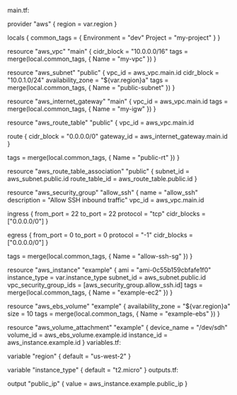 
main.tf:

provider "aws" {
  region = var.region
}

locals {
  common_tags = {
    Environment = "dev"
    Project     = "my-project"
  }
}

resource "aws_vpc" "main" {
  cidr_block = "10.0.0.0/16"
  tags       = merge(local.common_tags, { Name = "my-vpc" })
}

resource "aws_subnet" "public" {
  vpc_id            = aws_vpc.main.id
  cidr_block        = "10.0.1.0/24"
  availability_zone = "${var.region}a"
  tags              = merge(local.common_tags, { Name = "public-subnet" })
}

resource "aws_internet_gateway" "main" {
  vpc_id = aws_vpc.main.id
  tags   = merge(local.common_tags, { Name = "my-igw" })
}

resource "aws_route_table" "public" {
  vpc_id = aws_vpc.main.id

  route {
    cidr_block = "0.0.0.0/0"
    gateway_id = aws_internet_gateway.main.id
  }

  tags = merge(local.common_tags, { Name = "public-rt" })
}

resource "aws_route_table_association" "public" {
  subnet_id      = aws_subnet.public.id
  route_table_id = aws_route_table.public.id
}

resource "aws_security_group" "allow_ssh" {
  name        = "allow_ssh"
  description = "Allow SSH inbound traffic"
  vpc_id      = aws_vpc.main.id

  ingress {
    from_port   = 22
    to_port     = 22
    protocol    = "tcp"
    cidr_blocks = ["0.0.0.0/0"]
  }

  egress {
    from_port   = 0
    to_port     = 0
    protocol    = "-1"
    cidr_blocks = ["0.0.0.0/0"]
  }

  tags = merge(local.common_tags, { Name = "allow-ssh-sg" })
}

resource "aws_instance" "example" {
  ami           = "ami-0c55b159cbfafe1f0"
  instance_type = var.instance_type
  subnet_id     = aws_subnet.public.id
  vpc_security_group_ids = [aws_security_group.allow_ssh.id]
  tags          = merge(local.common_tags, { Name = "example-ec2" })
}

resource "aws_ebs_volume" "example" {
  availability_zone = "${var.region}a"
  size              = 10
  tags              = merge(local.common_tags, { Name = "example-ebs" })
}

resource "aws_volume_attachment" "example" {
  device_name = "/dev/sdh"
  volume_id   = aws_ebs_volume.example.id
  instance_id = aws_instance.example.id
}
variables.tf:

variable "region" {
  default = "us-west-2"
}

variable "instance_type" {
  default = "t2.micro"
}
outputs.tf:

output "public_ip" {
  value = aws_instance.example.public_ip
}
